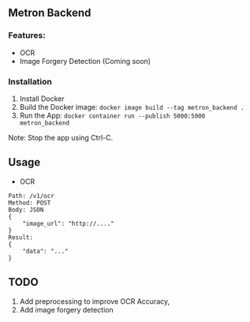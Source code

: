 ## Metron Backend

### Features:
* OCR
* Image Forgery Detection (Coming soon)

### Installation

1. Install Docker
1. Build the Docker image:
```docker image build --tag metron_backend .```
1. Run the App:
```docker container run --publish 5000:5000 metron_backend```

Note: Stop the app using Ctrl-C.

## Usage

* OCR

```
Path: /v1/ocr
Method: POST
Body: JSON
{
    "image_url": "http://...."
}
Result:
{
    "data": "..."
}
```

## TODO
1. Add preprocessing to improve OCR Accuracy,
1. Add image forgery detection